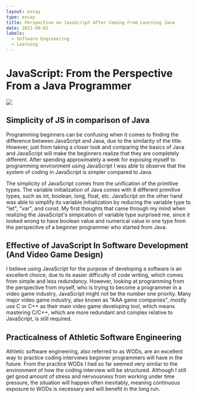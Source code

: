 ```yaml
---
layout: essay
type: essay
title: Perspective on JavaScript After Coming From Learning Java
date: 2021-09-01
labels:
  - Software Engineering
  - Learning
---
```

  # JavaScript: From the Perspective From a Java Programmer
  
  <img class="ui medium right floated rounded image" src="../images/js-image.png">
  
  ## Simplicity of JS in comparison of Java
  
  Programming beginners can be confusing when it comes to finding the difference between JavaScript and Java, due to the similarity of the title.
  However, just from taking a closer look and comparing the basics of Java and JavaScript will make the beginners realize that they are completely different.
  After spending approximately a week for exposing myself to programming environment using JavaScript I was able to observe that the system of coding in 
  JavaScript is simpler compared to Java. 
  
  The simplicity of JavaScript comes from the unification of the primitive types. The variable initialization of Java comes with 8 different primitive types, such 
  as int, boolean, long, float, etc. JavaScript on the other hand was able to simplify its variable initialization by reducing the variable type to "let", "var", and const. 
  My first thoughts that came through my mind when realizing the JavaScript's simpication of variable type surprised me, since it looked wrong to have boolean value and numerical
  value in one type from the perspective of a beginner programmer who started from Java.
  
  ## Effective of JavaScript In Software Development (And Video Game Design) 
  
  I believe using JavaScript for the purpose of developing a software is an excellent choice, due to its easier difficulty of code writing, which comes from simple and less 
  redundancy. However, looking at programming from the perspective from myself, who is trying to become a programmer in a video game industry, JavaScript might not be the number one
  priority. Many major video game industry, also known as "AAA game companies", mostly use C or C++ as their main video game developing tool, which means mastering C/C++, which are
  more redundant and complex relative to JavaScript, is still required.
  
  ## Practicalness of Athletic Software Engineering
  
  Athletic software engineering, also referred to as WODs, are an excellent way to practice coding interviews beginner programmers will have in the future. From the practice WODs 
  I had so far seemed very similar to the environment of how the coding interview will be structured. Although I still get good amount of stress and nervousness from working under time pressure, the situation
  will happen often inevitably, meaning continuous exposure to WODs is necessary and will benefit in the long run.

